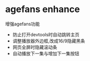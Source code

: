 # agefans enhance

增强agefans功能

- 防止打开devtools时自动跳转主页
- 调整播放器外边框,改成16/9隐藏黑条
- 网页全屏时隐藏滚动条
- 自动播放下一集与增加下一集按钮
